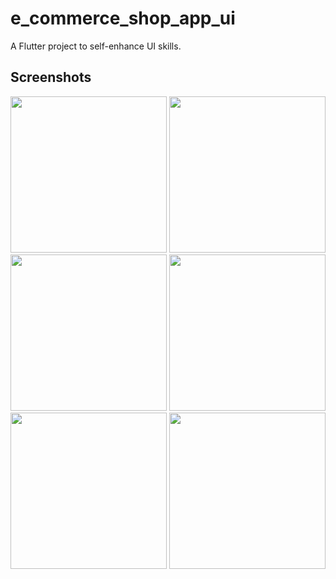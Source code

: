 # e_commerce_shop_app_ui

A Flutter project to self-enhance UI skills.

## Screenshots

<p align="left">
  <img src="https://github.com/VietNgThanh/e_commerce_shop_app_ui/blob/master/resources/screenshots/side_menu.png?raw=true" width="250"/>
  <img src="https://github.com/VietNgThanh/e_commerce_shop_app_ui/blob/master/resources/screenshots/home.png?raw=true" width="250"/>
  <img src="https://github.com/VietNgThanh/e_commerce_shop_app_ui/blob/master/resources/screenshots/product_detail.png?raw=true" width="250"/>
  <img src="https://github.com/VietNgThanh/e_commerce_shop_app_ui/blob/master/resources/screenshots/cart.png?raw=true" width="250"/>
  <img src="https://github.com/VietNgThanh/e_commerce_shop_app_ui/blob/master/resources/screenshots/favorite.png?raw=true" width="250"/>
  <img src="https://github.com/VietNgThanh/e_commerce_shop_app_ui/blob/master/resources/screenshots/order_history.png?raw=true" width="250"/>
</p>
